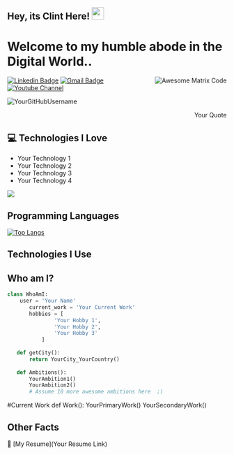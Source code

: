 ## Hey, its Clint Here! <img src="https://media.giphy.com/media/hvRJCLFzcasrR4ia7z/giphy.gif" width="28px" height="28px">

<h1>Welcome to my humble abode in the Digital World..</h1> 

<img src = 'Your GIF link' alt = 'Awesome Matrix Code' align='right'/>

[![Linkedin Badge](https://img.shields.io/badge/-ClintPenafiel-blue?style=flat-square&logo=Linkedin&logoColor=white&link=ClintPenafiel)](YourLinkedIn) [![Gmail Badge](https://img.shields.io/badge/-YourEmail-c14438?style=flat-square&logo=Gmail&logoColor=white&link=mailto:YourEmail)](mailto:YourEmail) [![Youtube Channel](https://img.shields.io/badge/-YourYouTubeChannel-c14438?style=flat-square&logo=Youtube&link=YourYouTubeChannel)](YourYouTubeChannel)
<p align="left"> <img src="https://komarev.com/ghpvc/?username=YourGitHubUsername" alt="YourGitHubUsername" /> </p>

<div style="text-align: right">Your Quote </div>

## :computer: Technologies I Love
* Your Technology 1
* Your Technology 2
* Your Technology 3
* Your Technology 4

<img src = "https://github-readme-stats.vercel.app/api/top-langs/?username=clintpenafiel&layout=compact">

## Programming Languages
<!-- Add your programming languages here with the format:
<img src = 'Your Language Logo Link' width='30'/> 
-->
[![Top Langs](https://github-readme-stats.vercel.app/api/top-langs/?username=clintpenafiel)](https://github.com/clintpenafiel/github-readme-stats)

## Technologies I Use
<!-- Add the technologies you use here with the format:
<img src = 'Your Technology Logo Link' width='30'/> 
-->

## Who am I?
 ```python
 class WhoAmI:
     user = 'Your Name'
        current_work = 'Your Current Work'
        hobbies = [
                'Your Hobby 1',
                'Your Hobby 2',
                'Your Hobby 3'
            ]
    
    def getCity():
        return YourCity_YourCountry()
    
    def Ambitions():
        YourAmbition1()
        YourAmbition2()
        # Assume 10 more awesome ambitions here  ;)
 ```
  #Current Work
    def Work():
        YourPrimaryWork()
        YourSecondaryWork()
## Other Facts
📝 [My Resume](Your Resume Link)
    

